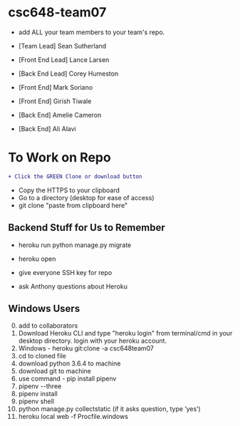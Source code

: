 # csc648-team07

- add ALL your team members to your team's repo.
  
- [Team Lead] Sean Sutherland
- [Front End Lead] Lance Larsen
- [Back End Lead] Corey Humeston
- [Front End] Mark Soriano
- [Front End] Girish Tiwale
- [Back End] Amelie Cameron
- [Back End]  Ali Alavi

# To Work on Repo

```diff
+ Click the GREEN Clone or download button
```
+ Copy the HTTPS to your clipboard
+ Go to a directory (desktop for ease of access)
+ git clone "paste from clipboard here"

## Backend Stuff for Us to Remember

- heroku run python manage.py migrate
- heroku open

- give everyone SSH key for repo
- ask Anthony questions about Heroku

## Windows Users
0) add to collaborators
1) Download Heroku CLI and type "heroku login" from terminal/cmd in your desktop directory. 
   login with your heroku account.
2) Windows - heroku git:clone -a csc648team07
3) cd to cloned file
4) download python 3.6.4 to machine
5) download git to machine
6) use command - pip install pipenv 
7) pipenv --three
8) pipenv install
9) pipenv shell
10) python manage.py collectstatic (if it asks question, type ‘yes’)
11) heroku local web -f Procfile.windows




